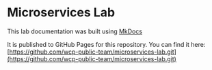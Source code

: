 # Microservices Lab

This lab documentation was built using [MkDocs](https://www.mkdocs.org)


It is published to GitHub Pages for this repository.  You can find it here:
[https://github.com/wcp-public-team/microservices-lab.git](https://github.com/wcp-public-team/microservices-lab.git)

